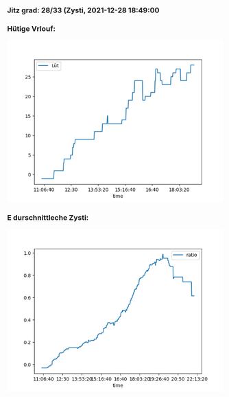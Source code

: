 ### Jitz grad: 28/33 (Zysti, 2021-12-28 18:49:00

### Hütige Vrlouf:
![Graph](Today.png)

### E durschnittleche Zysti:
![Graph](Zysti.png)